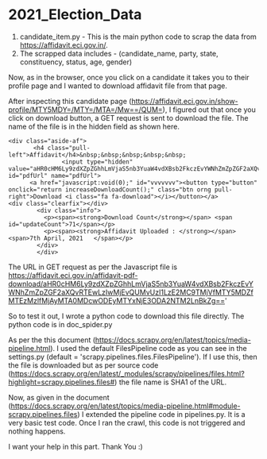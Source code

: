 # 2021_Election_Data

1. candidate_item.py - This is the main python code to scrap the data from https://affidavit.eci.gov.in/. 
2. The scrapped data includes - (candidate_name, party, state, constituency, status, age, gender)

Now, as in the browser, once you click on a candidate it takes you to their profile page and I wanted to download affidavit file from that page. 

After inspecting this candidate page (https://affidavit.eci.gov.in/show-profile/MTY5MDY=/MTY=/MTA=/Mw==/QUM=), I figured out that once you click on download button, a GET request is sent to download the file. The name of the file is in the hidden field as shown here.

	<div class="aside-af">
	       <h4 class="pull-left">Affidavit</h4>&nbsp;&nbsp;&nbsp;&nbsp;&nbsp;
				   <input type="hidden" value="aHR0cHM6Ly9zdXZpZGhhLmVjaS5nb3YuaW4vdXBsb2FkczEvYWNhZmZpZGF2aXQvRTEwLzIwMjEvQUMvUzI1LzE2MC9TMjVfMTY5MDZfMTEzMzlfMjAyMTA0MDcwODEyMTYxNjE3ODA2NTM2LnBkZg==" id="pdfUrl" name="pdfUrl">
		  <a href="javascript:void(0);" id="vvvvvvv"><button type="button" onclick="return increaseDownloadCount();" class="btn orng pull-right">Download <i class="fa fa-download"></i></button></a>                     <div class="clearfix"></div>
		    <div class="info">
			  <p><span><strong>Download Count</strong></span> <span id="updateCount">71</span></p> 
			  <p><span><strong>Affidavit Uploaded : </strong></span> <span>7th April, 2021   </span></p>                   
			</div>
		    </div>


The URL in GET request as per the Javascript file is 
https://affidavit.eci.gov.in/affidavit-pdf-download/aHR0cHM6Ly9zdXZpZGhhLmVjaS5nb3YuaW4vdXBsb2FkczEvYWNhZmZpZGF2aXQvRTEwLzIwMjEvQUMvUzI1LzE2MC9TMjVfMTY5MDZfMTEzMzlfMjAyMTA0MDcwODEyMTYxNjE3ODA2NTM2LnBkZg=='

So to test it out, I wrote a python code to download this file directly.
The python code is in doc_spider.py


As per the this document (https://docs.scrapy.org/en/latest/topics/media-pipeline.html). I used the default FilesPipeline code as you can see in the settings.py (default = 'scrapy.pipelines.files.FilesPipeline'). If I use this, then the file is downloaded but as per source code (https://docs.scrapy.org/en/latest/_modules/scrapy/pipelines/files.html?highlight=scrapy.pipelines.files#) the file name is SHA1 of the URL. 

Now, as given in the document (https://docs.scrapy.org/en/latest/topics/media-pipeline.html#module-scrapy.pipelines.files) I extended the pipeline code in pipelines.py. It is a very basic test code. Once I ran the crawl, this code is not triggered and nothing happens.

I want your help in this part. Thank You :) 



